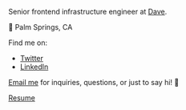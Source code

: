 Senior frontend infrastructure engineer at [Dave](https://dave.com).

📍 Palm Springs, CA

Find me on:
 - [Twitter](https://twitter.com/noahbschr)
 - [LinkedIn](https://www.linkedin.com/in/noahbuscher)

[Email me](mailto:me@noahbuscher.com) for inquiries, questions, or just to say hi! 👋

[Resume](https://read.cv/noahbuscher)
